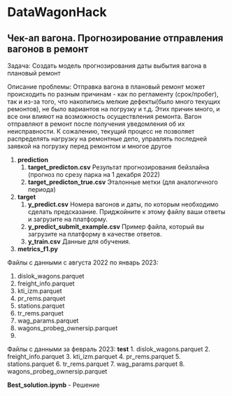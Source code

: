 # DataWagonHack
## Чек-ап вагона. Прогнозирование отправления вагонов в ремонт

Задача: Создать модель прогнозирования даты выбытия вагона в плановый ремонт

Описание проблемы: Отправка вагона в плановый ремонт может происходить по разным причинам - как по регламенту (срок/пробег), так и из-за того, что накопились мелкие дефекты(было много текущих ремонтов), не было вариантов на погрузку и т.д. Этих причин много, и все они влияют на возможность осуществления ремонта.
Вагон отправляют в ремонт после получения уведомления об их неисправности. К сожалению, текущий процесс не позволяет распределять нагрузку на ремонтные депо, управлять последней заявкой на погрузку перед ремонтом и многое другое

1. **prediction**
    1. **target_predicton.csv**
    Результат прогнозирования бейзлайна (прогноз по срезу парка на 1 декабря 2022)
    2. **target_predicton_true.csv**
    Эталонные метки (для аналогичного периода)
2. **target**
    1. **y_predict.csv**
    Номера вагонов и даты, по которым необходимо сделать предсказание. Приджойните к этому файлу ваши ответы и загрузите на платформу.
    2. **y_predict_submit_example.csv**
    Пример файла, который вы загрузите на платформу в качестве ответов.
    3. **y_train.csv**
    Данные для обучения.
3. **metrics_f1.py**
   
Файлы с данными c августа 2022 по январь 2023:
1. dislok_wagons.parquet
2. freight_info.parquet
3. kti_izm.parquet
4. pr_rems.parquet
5. stations.parquet
6. tr_rems.parquet
7. wag_params.parquet
8. wagons_probeg_ownersip.parquet
9. 
Файлы с данными за февраль 2023:
**test**
    1. dislok_wagons.parquet
    2. freight_info.parquet
    3. kti_izm.parquet
    4. pr_rems.parquet
    5. stations.parquet
    6. tr_rems.parquet
    7. wag_params.parquet
    8. wagons_probeg_ownersip.parquet

**Best_solution.ipynb** - Решение
